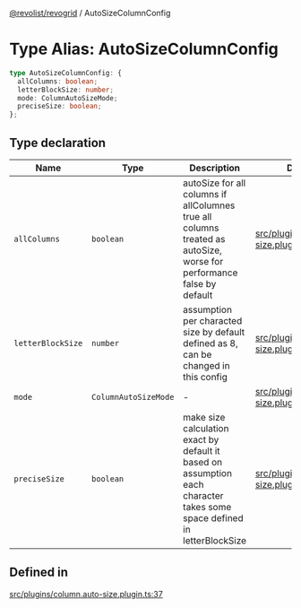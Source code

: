 [@revolist/revogrid](README.md) / AutoSizeColumnConfig

# Type Alias: AutoSizeColumnConfig

```ts
type AutoSizeColumnConfig: {
  allColumns: boolean;
  letterBlockSize: number;
  mode: ColumnAutoSizeMode;
  preciseSize: boolean;
};
```

## Type declaration

| Name | Type | Description | Defined in |
| ------ | ------ | ------ | ------ |
| `allColumns` | `boolean` | autoSize for all columns if allColumnes true all columns treated as autoSize, worse for performance false by default | [src/plugins/column.auto-size.plugin.ts:45](https://github.com/revolist/revogrid/blob/0b52000f7477669f9da5b2b768b7ac1b608db9f9/src/plugins/column.auto-size.plugin.ts#L45) |
| `letterBlockSize` | `number` | assumption per characted size by default defined as 8, can be changed in this config | [src/plugins/column.auto-size.plugin.ts:50](https://github.com/revolist/revogrid/blob/0b52000f7477669f9da5b2b768b7ac1b608db9f9/src/plugins/column.auto-size.plugin.ts#L50) |
| `mode` | `ColumnAutoSizeMode` | - | [src/plugins/column.auto-size.plugin.ts:39](https://github.com/revolist/revogrid/blob/0b52000f7477669f9da5b2b768b7ac1b608db9f9/src/plugins/column.auto-size.plugin.ts#L39) |
| `preciseSize` | `boolean` | make size calculation exact by default it based on assumption each character takes some space defined in letterBlockSize | [src/plugins/column.auto-size.plugin.ts:53](https://github.com/revolist/revogrid/blob/0b52000f7477669f9da5b2b768b7ac1b608db9f9/src/plugins/column.auto-size.plugin.ts#L53) |

## Defined in

[src/plugins/column.auto-size.plugin.ts:37](https://github.com/revolist/revogrid/blob/0b52000f7477669f9da5b2b768b7ac1b608db9f9/src/plugins/column.auto-size.plugin.ts#L37)
